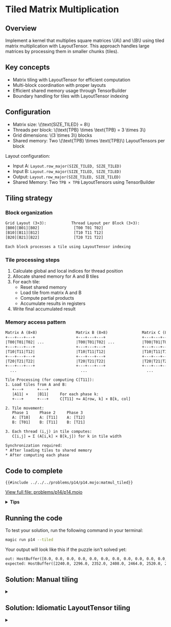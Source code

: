 # Tiled Matrix Multiplication

## Overview

Implement a kernel that multiplies square matrices \\(A\\) and \\(B\\) using tiled matrix multiplication with LayoutTensor. This approach handles large matrices by processing them in smaller chunks (tiles).

## Key concepts

- Matrix tiling with LayoutTensor for efficient computation
- Multi-block coordination with proper layouts
- Efficient shared memory usage through TensorBuilder
- Boundary handling for tiles with LayoutTensor indexing

## Configuration

- Matrix size: \\(\\text{SIZE\_TILED} = 8\\)
- Threads per block: \\(\\text{TPB} \times \\text{TPB} = 3 \times 3\\)
- Grid dimensions: \\(3 \times 3\\) blocks
- Shared memory: Two \\(\\text{TPB} \times \\text{TPB}\\) LayoutTensors per block

Layout configuration:
- Input A: `Layout.row_major(SIZE_TILED, SIZE_TILED)`
- Input B: `Layout.row_major(SIZE_TILED, SIZE_TILED)`
- Output: `Layout.row_major(SIZE_TILED, SIZE_TILED)`
- Shared Memory: Two `TPB × TPB` LayoutTensors using TensorBuilder

## Tiling strategy

### Block organization
```txt
Grid Layout (3×3):           Thread Layout per Block (3×3):
[B00][B01][B02]               [T00 T01 T02]
[B10][B11][B12]               [T10 T11 T12]
[B20][B21][B22]               [T20 T21 T22]

Each block processes a tile using LayoutTensor indexing
```

### Tile processing steps

1. Calculate global and local indices for thread position
2. Allocate shared memory for A and B tiles
3. For each tile:
   - Reset shared memory
   - Load tile from matrix A and B
   - Compute partial products
   - Accumulate results in registers
4. Write final accumulated result

### Memory access pattern
```txt
Matrix A (8×8)                 Matrix B (8×8)               Matrix C (8×8)
+---+---+---+                  +---+---+---+                +---+---+---+
|T00|T01|T02| ...              |T00|T01|T02| ...            |T00|T01|T02| ...
+---+---+---+                  +---+---+---+                +---+---+---+
|T10|T11|T12|                  |T10|T11|T12|                |T10|T11|T12|
+---+---+---+                  +---+---+---+                +---+---+---+
|T20|T21|T22|                  |T20|T21|T22|                |T20|T21|T22|
+---+---+---+                  +---+---+---+                +---+---+---+
  ...                            ...                          ...

Tile Processing (for computing C[T11]):
1. Load tiles from A and B:
   +---+      +---+
   |A11| ×    |B11|     For each phase k:
   +---+      +---+     C[T11] += A[row, k] × B[k, col]

2. Tile movement:
   Phase 1     Phase 2     Phase 3
   A: [T10]    A: [T11]    A: [T12]
   B: [T01]    B: [T11]    B: [T21]

3. Each thread (i,j) in tile computes:
   C[i,j] = Σ (A[i,k] × B[k,j]) for k in tile width

Synchronization required:
* After loading tiles to shared memory
* After computing each phase
```

## Code to complete

```mojo
{{#include ../../../problems/p14/p14.mojo:matmul_tiled}}
```
<a href="{{#include ../_includes/repo_url.md}}/blob/main/problems/p14/p14.mojo" class="filename">View full file: problems/p14/p14.mojo</a>

<details>
<summary><strong>Tips</strong></summary>

<div class="solution-tips">

1. Calculate global thread positions from block and thread indices correctly
2. Clear shared memory before loading new tiles
3. Load tiles with proper bounds checking
4. Accumulate results across tiles with proper synchronization
</div>
</details>

## Running the code

To test your solution, run the following command in your terminal:

```bash
magic run p14 --tiled
```

Your output will look like this if the puzzle isn't solved yet:
```txt
out: HostBuffer([0.0, 0.0, 0.0, 0.0, 0.0, 0.0, 0.0, 0.0, 0.0, 0.0, 0.0, 0.0, 0.0, 0.0, 0.0, 0.0, 0.0, 0.0, 0.0, 0.0, 0.0, 0.0, 0.0, 0.0, 0.0, 0.0, 0.0, 0.0, 0.0, 0.0, 0.0, 0.0, 0.0, 0.0, 0.0, 0.0, 0.0, 0.0, 0.0, 0.0, 0.0, 0.0, 0.0, 0.0, 0.0, 0.0, 0.0, 0.0, 0.0, 0.0, 0.0, 0.0, 0.0, 0.0, 0.0, 0.0, 0.0, 0.0, 0.0, 0.0, 0.0, 0.0, 0.0, 0.0])
expected: HostBuffer([2240.0, 2296.0, 2352.0, 2408.0, 2464.0, 2520.0, 2576.0, 2632.0, 5824.0, 6008.0, 6192.0, 6376.0, 6560.0, 6744.0, 6928.0, 7112.0, 9408.0, 9720.0, 10032.0, 10344.0, 10656.0, 10968.0, 11280.0, 11592.0, 12992.0, 13432.0, 13872.0, 14312.0, 14752.0, 15192.0, 15632.0, 16072.0, 16576.0, 17144.0, 17712.0, 18280.0, 18848.0, 19416.0, 19984.0, 20552.0, 20160.0, 20856.0, 21552.0, 22248.0, 22944.0, 23640.0, 24336.0, 25032.0, 23744.0, 24568.0, 25392.0, 26216.0, 27040.0, 27864.0, 28688.0, 29512.0, 27328.0, 28280.0, 29232.0, 30184.0, 31136.0, 32088.0, 33040.0, 33992.0])
```

## Solution: Manual tiling

<details class="solution-details">
<summary></summary>

```mojo
{{#include ../../../solutions/p14/p14.mojo:matmul_tiled_solution}}
```

<div class="solution-explanation">

The tiled matrix multiplication implementation demonstrates efficient handling of large matrices \\((8 \times 8)\\) using small tiles \\((3 \times 3)\\). Here's how it works:

1. **Thread indexing setup**
   - Global position calculation:
     ```txt
     tiled_row = block_idx.y * TPB + thread_idx.y
     tiled_col = block_idx.x * TPB + thread_idx.x
     ```
   - Local position in tile:
     ```txt
     local_row = thread_idx.y
     local_col = thread_idx.x
     ```

2. **Shared memory allocation**
   ```txt
   Input matrices (8×8):
   A = [0  1  2  3  4  5  6  7 ]    B = [0  2  4  6  8  10 12 14]
       [8  9  10 11 12 13 14 15]        [16 18 20 22 24 26 28 30]
       [16 17 18 19 20 21 22 23]        [32 34 36 38 40 42 44 46]
       [24 25 26 27 28 29 30 31]        [48 50 52 54 56 58 60 62]
       [32 33 34 35 36 37 38 39]        [64 66 68 70 72 74 76 78]
       [40 41 42 43 44 45 46 47]        [80 82 84 86 88 90 92 94]
       [48 49 50 51 52 53 54 55]        [96 98 100 102 104 106 108 110]
       [56 57 58 59 60 61 62 63]        [112 114 116 118 120 122 124 126]

   Shared memory per block (3×3):
   a_shared[TPB, TPB]  b_shared[TPB, TPB]
   ```

3. **Tile processing loop**
   ```txt
   Number of tiles = (8 + 3 - 1) // 3 = 3 tiles

   For each tile:
   1. Reset shared memory
   2. Load tile from A and B
   3. Compute partial products
   4. Accumulate in register
   ```

4. **Memory loading pattern**
   - Loading A tile:
     ```txt
     if tiled_row < size and (tile * TPB + local_col) < size:
         a_shared[local_row, local_col] = a[tiled_row, tile * TPB + local_col]
     ```
   - Loading B tile:
     ```txt
     if (tile * TPB + local_row) < size and tiled_col < size:
         b_shared[local_row, local_col] = b[tile * TPB + local_row, tiled_col]
     ```

5. **Computation within tile**
   ```txt
   For k in range(min(TPB, size - tile * TPB)):
       acc += a_shared[local_row, k] * b_shared[k, local_col]
   ```
   - Maximizes memory coalescing:
     ```txt
     Coalesced Access (Good):          Non-Coalesced Access (Bad):
     Thread0: [M0][M1][M2][M3]         Thread0: [M0][ ][ ][ ]
     Thread1: [M4][M5][M6][M7]    vs   Thread1: [ ][M1][ ][ ]
     Thread2: [M8][M9][MA][MB]         Thread2: [ ][ ][M2][ ]
     Thread3: [MC][MD][ME][MF]         Thread3: [ ][ ][ ][M3]
     ↓                                 ↓
     1 memory transaction              4 memory transactions
     ```
     When threads access consecutive memory locations (left), the GPU can combine multiple reads into a single transaction.
     When threads access scattered locations (right), each access requires a separate transaction, reducing performance.


6. **Synchronization points**
   ```txt
   barrier() after:
   1. Shared memory reset
   2. Tile loading
   3. Tile computation
   ```

Key performance features:
- Processes 8×8 matrix using 3×3 tiles
- Uses shared memory for fast tile access
- Minimizes global memory transactions
- Handles matrix boundaries correctly
- Maintains coalesced memory access

2. **Boundary handling**:
   ```mojo
   if row < size and col < size:
       out[row, col] = acc
   ```
   - Prevents out-of-bounds access
   - Handles matrix edges
   - Safe result writing

### Key optimizations

1. **Layout optimization**:
   - Row-major layout for all tensors
   - Efficient 2D indexing

2. **Memory access**:
   - Coalesced global memory loads
   - Efficient shared memory usage

3. **Computation**:
   - Register-based accumulation i.e. `var acc: out.element_type = 0`
   - Compile-time loop unrolling via `@parameter`

This implementation achieves high performance through:
- Efficient use of LayoutTensor for memory access
- Optimal tiling strategy
- Proper thread synchronization
- Careful boundary handling
</div>
</details>

## Solution: Idiomatic LayoutTensor tiling

<details class="solution-details">
<summary></summary>

```mojo
{{#include ../../../solutions/p14/p14.mojo:matmul_idiomatic_tiled_solution}}
```

<div class="solution-explanation">

The idiomatic tiled matrix multiplication leverages Mojo's LayoutTensor API and asynchronous memory operations for a cleaner implementation:

1. **LayoutTensor tile API**
   ```mojo
   out_tile = out.tile[TPB, TPB](block_idx.y, block_idx.x)
   a_tile = a.tile[TPB, TPB](block_idx.y, idx)
   b_tile = b.tile[TPB, TPB](idx, block_idx.x)
   ```
   This directly expresses "get the tile at position (block_idx.y, block_idx.x)" without manual coordinate calculation. See the [documentation](https://docs.modular.com/mojo/kernels/layout/layout_tensor/LayoutTensor/#tile) for more details.

2. **Asynchronous memory operations**
   ```mojo
   copy_dram_to_sram_async[thread_layout=load_a_layout](a_shared, a_tile)
   copy_dram_to_sram_async[thread_layout=load_b_layout](b_shared, b_tile)
   async_copy_wait_all()
   ```
   These operations:
   - Launch asynchronous memory transfers that may overlap with computation via [copy_dram_to_sram_async](https://docs.modular.com/mojo/kernels/layout/layout_tensor/copy_dram_to_sram_async/)
   - Use specialized thread layouts for optimal memory access patterns
   - Eliminate the need for manual memory initialization

3. **Specialized compile-time load layouts**
   ```mojo
   alias load_a_layout = Layout.row_major(1, TPB)
   alias load_b_layout = Layout.row_major(TPB, 1)
   ```
   These layouts optimize how threads cooperate during memory transfers:
   - `load_a_layout`: Each thread loads a slice of a row (coalesced access)
   - `load_b_layout`: Each thread loads a slice of a column (transposed access)

4. **Efficient thread synchronization**
   ```mojo
   // Wait for async operations to complete
   async_copy_wait_all()
   // Ensure all threads can see the shared memory contents
   barrier()
   ```
   The barriers ensure proper synchronization:
   - After memory transfers complete
   - After computation for each tile

5. **Proper boundary handling**
   ```mojo
   if block_idx.y * TPB + local_row < size and block_idx.x * TPB + local_col < size:
       out_tile[local_row, local_col] = acc
   ```
   This critical check prevents out-of-bounds writes for blocks at the matrix boundaries.

6. **Tile processing loop**
   ```mojo
   for idx in range((size + TPB - 1) // TPB):
      // Process one tile
   ```
   Uses ceiling division to handle matrices whose dimensions aren't perfect multiples of the tile size.

### Performance considerations

The idiomatic implementation maintains the performance benefits of tiling while providing cleaner abstractions:

1. **Memory locality**: Exploits spatial and temporal locality through tiling
2. **Coalesced access**: Specialized load layouts ensure coalesced memory access patterns
3. **Compute-memory overlap**: Potential overlap through asynchronous memory operations
4. **Shared memory efficiency**: No redundant initialization of shared memory
5. **Register pressure**: Uses accumulation registers for optimal compute throughput

This implementation shows how high-level abstractions can express complex GPU algorithms without sacrificing performance. It's a prime example of Mojo's philosophy: combining high-level expressiveness with low-level performance control.

### Key differences from manual tiling

| Feature | Manual Tiling | Idiomatic Tiling |
|---------|--------------|------------------|
| Memory access | Direct indexing with bounds checks | LayoutTensor tile API |
| Tile loading | Explicit element-by-element copying | Asynchronous bulk transfers |
| Shared memory | Manual initialization (zeroing) | Managed by copy functions |
| Code complexity | More verbose with explicit indexing | More concise with higher-level APIs |
| Bounds checking | Multiple checks during loading and computing | Single check at final write |

The idiomatic approach is not just cleaner but also potentially more performant due to the use of specialized memory layouts and asynchronous operations.
</div>
</details>
